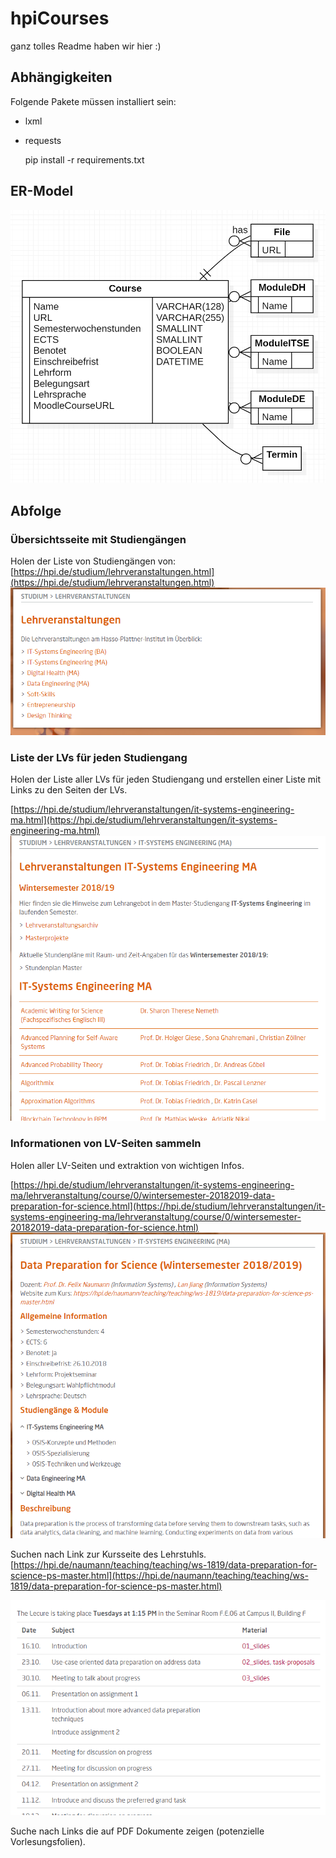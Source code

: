 # hpiCourses
ganz tolles Readme haben wir hier :)

## Abhängigkeiten

Folgende Pakete müssen installiert sein:

- lxml
- requests

    pip install -r requirements.txt

## ER-Model

![Ein Bild des ER-Models](ER-Model/HPICoursesERModel.PNG "Hier könnte ihre Werbung stehen!")

## Abfolge

### Übersichtsseite mit Studiengängen

Holen der Liste von Studiengängen von:
[https://hpi.de/studium/lehrveranstaltungen.html](https://hpi.de/studium/lehrveranstaltungen.html)
![Ein Bild LV-Website](img/LV-list.png "Hier könnte ihre Werbung stehen!")

### Liste der LVs für jeden Studiengang

Holen der Liste aller LVs für jeden Studiengang und erstellen einer Liste mit Links zu den Seiten der LVs.

[https://hpi.de/studium/lehrveranstaltungen/it-systems-engineering-ma.html](https://hpi.de/studium/lehrveranstaltungen/it-systems-engineering-ma.html)
![Ein Bild LV-Website für ITSE](img/LV-list-ITSE.png "Hier könnte ihre Werbung stehen!")

### Informationen von LV-Seiten sammeln

Holen aller LV-Seiten und extraktion von wichtigen Infos.

[https://hpi.de/studium/lehrveranstaltungen/it-systems-engineering-ma/lehrveranstaltung/course/0/wintersemester-20182019-data-preparation-for-science.html](https://hpi.de/studium/lehrveranstaltungen/it-systems-engineering-ma/lehrveranstaltung/course/0/wintersemester-20182019-data-preparation-for-science.html)
![Ein Bild der Data-Prep Seite](img/DataPrep1.png "Hier könnte ihre Werbung stehen!")

Suchen nach Link zur Kursseite des Lehrstuhls.
[https://hpi.de/naumann/teaching/teaching/ws-1819/data-preparation-for-science-ps-master.html](https://hpi.de/naumann/teaching/teaching/ws-1819/data-preparation-for-science-ps-master.html)

![Ein Bild der Data-Prep Seite des Lehrstuhls](img/DataPrep2.png "Hier könnte ihre Werbung stehen!")

Suche nach Links die auf PDF Dokumente zeigen (potenzielle Vorlesungsfolien).

